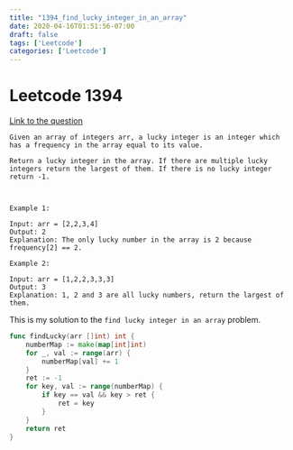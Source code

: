 ```yaml
---
title: "1394_find_lucky_integer_in_an_array"
date: 2020-04-16T01:51:56-07:00
draft: false
tags: ['Leetcode']
categories: ['Leetcode']
---
```

# Leetcode 1394
[Link to the question](https://leetcode.com/problems/find-lucky-integer-in-an-array/ "find lucky integer in an array")
```
Given an array of integers arr, a lucky integer is an integer which has a frequency in the array equal to its value.

Return a lucky integer in the array. If there are multiple lucky integers return the largest of them. If there is no lucky integer return -1.

 

Example 1:

Input: arr = [2,2,3,4]
Output: 2
Explanation: The only lucky number in the array is 2 because frequency[2] == 2.

Example 2:

Input: arr = [1,2,2,3,3,3]
Output: 3
Explanation: 1, 2 and 3 are all lucky numbers, return the largest of them.
```
This is my solution to the `find lucky integer in an array` problem.

```go
func findLucky(arr []int) int {
    numberMap := make(map[int]int)
    for _, val := range(arr) {
        numberMap[val] += 1
    }
    ret := -1
    for key, val := range(numberMap) {
        if key == val && key > ret {
            ret = key
        }
    }
    return ret
}
```

